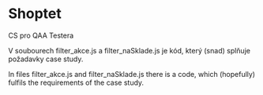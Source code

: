 # Shoptet
 CS pro QAA Testera

V soubourech filter_akce.js a filter_naSklade.js je kód, který (snad) splňuje požadavky case study.

In files filter_akce.js and filter_naSklade.js there is a code, which (hopefully) fulfils the requirements of the case study.